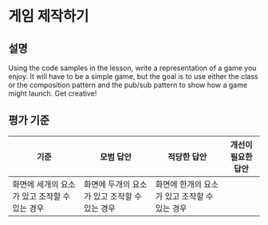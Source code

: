 # 게임 제작하기

## 설명

Using the code samples in the lesson, write a representation of a game you enjoy. It will have to be a simple game, but the goal is to use either the class or the composition pattern and the pub/sub pattern to show how a game might launch. Get creative!

## 평가 기준

기준 | 모범 답안 | 적당한 답안 | 개선이 필요한 답안
--- | --- | --- | ---
 | 화면에 세개의 요소가 있고 조작할 수 있는 경우 | 화면에 두개의 요소가 있고 조작할 수 있는 경우 | 화면에 한개의 요소가 있고 조작할 수 있는 경우
